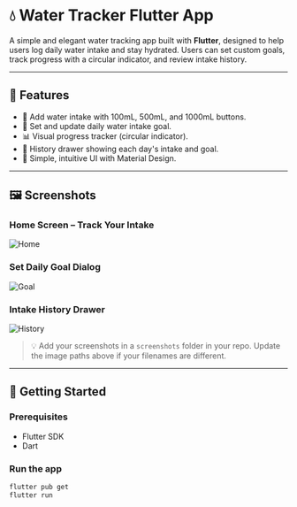# 💧 Water Tracker Flutter App

A simple and elegant water tracking app built with **Flutter**, designed to help users log daily water intake and stay hydrated. Users can set custom goals, track progress with a circular indicator, and review intake history.

---

## 📱 Features

- 🚰 Add water intake with 100mL, 500mL, and 1000mL buttons.
- 🎯 Set and update daily water intake goal.
- 📊 Visual progress tracker (circular indicator).
- 📖 History drawer showing each day's intake and goal.
- 🧠 Simple, intuitive UI with Material Design.

---

## 🖼️ Screenshots

### Home Screen – Track Your Intake
![Home](screenshots/home.png)

### Set Daily Goal Dialog
![Goal](screenshots/set_goal.png)

### Intake History Drawer
![History](screenshots/history.png)

> 💡 Add your screenshots in a `screenshots` folder in your repo. Update the image paths above if your filenames are different.

---

## 🚀 Getting Started

### Prerequisites
- Flutter SDK
- Dart

### Run the app
```bash
flutter pub get
flutter run
